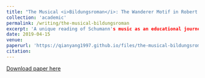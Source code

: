 ```yaml
---
title: "The Musical <i>Bildungsroman</i>: The Wanderer Motif in Robert Schumann's Piano Compositions"
collection: 'academic'
permalink: /writing/the-musical-bildungsroman
excerpt: 'A unique reading of Schumann's music as an educational journey rooted in 19th-century German Romanticism.'
date: 2019-04-15
venue: 
paperurl: 'https://qianyang1997.github.io/files/the-musical-bildungsroman.pdf'
citation: 
---
```


[Download paper here](https://qianyang1997.github.io/files/the-musical-bildungsroman.pdf)

